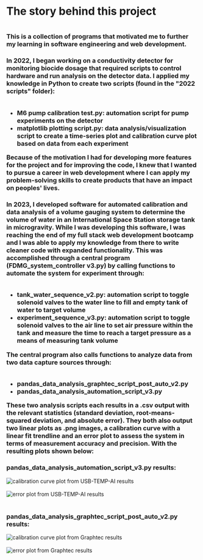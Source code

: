 <h1>The story behind this project<h1>
<h3>This is a collection of programs that motivated me to further my learning in software engineering and web development.</h3>

<h3>In 2022, I began working on a conductivity detector for monitoring biocide dosage that required scripts to control hardware and run analysis on the detector data. I applied my knowledge in Python to create two scripts (found in the "2022 scripts" folder):<br></br>
  <ul>
    <li>M6 pump calibration test.py: automation script for pump experiments on the detector
    <li>matplotlib plotting script.py: data analysis/visualization script to create a time-series plot and calibration curve plot based on data from each experiment
  </ul>
Because of the motivation I had for developing more features for the project and for improving the code, I knew that I wanted to pursue a career in web development where I can apply my problem-solving skills to create products that have an impact on peoples' lives.</h3>

<h3>In 2023, I developed software for automated calibration and data analysis of a volume gauging system to determine the volume of water in an International Space Station storage tank in microgravity. While I was developing this software, I was reaching the end of my full stack web development bootcamp and I was able to apply my knowledge from there to write cleaner code with expanded functionality. This was accomplished through a central program (FDMG_system_controller v3.py) by calling functions to automate the system for experiment through:<br></br>
    <ul>
    <li>tank_water_sequence_v2.py: automation script to toggle solenoid valves to the water line to fill and empty tank of water to target volume
    <li>experiment_sequence_v3.py: automation script to toggle solenoid valves to the air line to set air pressure within the tank and measure the time to reach a target pressure as a means of measuring tank volume
  </ul>
The central program also calls functions to analyze data from two data capture sources through:<br></br>
    <ul>
    <li>pandas_data_analysis_graphtec_script_post_auto_v2.py
    <li>pandas_data_analysis_automation_script_v3.py
  </ul>
These two analysis scripts each results in a .csv output with the relevant statistics (standard deviation, root-means-squared deviation, and absolute error). They both also output two linear plots as .png images, a calibration curve with a linear fit trendline and an error plot to assess the system in terms of measurement accuracy and precision. With the resulting plots shown below:</h3>

<h3>pandas_data_analysis_automation_script_v3.py results:</h3>
<img src="/images/vent expt choked flow high pressure 03-27-23 USB-TEMP-AI calib curve experiment#1.png" alt="calibration curve plot from USB-TEMP-AI results" />
<br></br>
<img src="/images/vent expt choked flow high pressure 03-27-23 USB-TEMP-AI error plot experiment#1.png" alt="error plot from USB-TEMP-AI results" />
<br></br>

<h3>pandas_data_analysis_graphtec_script_post_auto_v2.py results:</h3>
<img src="/images/vent expt choked flow high pressure 03-27-23 Graphtec calib curve experiment#1.png" alt="calibration curve plot from Graphtec results" />
<br></br>
<img src="/images/vent expt choked flow high pressure 03-27-23 Graphtec error plot experiment#1.png" alt="error plot from Graphtec results" />
<br></br>
